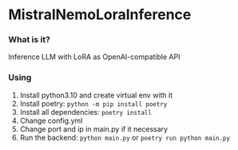 # MistralNemoLoraInference


### What is it?
Inference LLM with LoRA as OpenAI-compatible API

### Using
1. Install python3.10 and create virtual env with it
2. Install poetry: `python -m pip install poetry`
3. Install all dependencies: `poetry install`
4. Change config.yml
5. Change port and ip in main.py if it necessary
6. Run the backend: `python main.py` or `poetry run python main.py`
